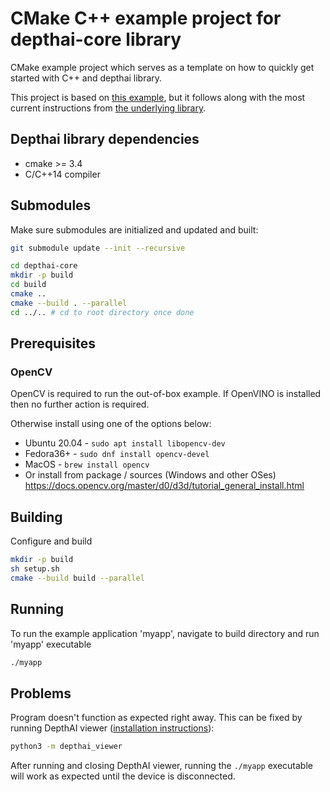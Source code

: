 # CMake C++ example project for depthai-core library

CMake example project which serves as a template on how to quickly get started with C++ and depthai library.

This project is based on [this example](https://github.com/luxonis/depthai-core-example), but it follows along with the most current instructions from [the underlying library](https://github.com/luxonis/depthai-core/tree/main).

## Depthai library dependencies
- cmake >= 3.4
- C/C++14 compiler

## Submodules
Make sure submodules are initialized and updated and built:
```bash
git submodule update --init --recursive

cd depthai-core
mkdir -p build
cd build
cmake ..
cmake --build . --parallel
cd ../.. # cd to root directory once done
```

## Prerequisites 

### OpenCV

OpenCV is required to run the out-of-box example.
If OpenVINO is installed then no further action is required.

Otherwise install using one of the options below:

- Ubuntu 20.04 - `sudo apt install libopencv-dev`
- Fedora36+ - `sudo dnf install opencv-devel`
 - MacOS - `brew install opencv`
 - Or install from package / sources (Windows and other OSes)
https://docs.opencv.org/master/d0/d3d/tutorial_general_install.html

## Building

Configure and build
```bash
mkdir -p build
sh setup.sh
cmake --build build --parallel
```

## Running

To run the example application 'myapp', navigate to build directory and run 'myapp' executable
```bash
./myapp
```

## Problems

Program doesn't function as expected right away. This can be fixed by running DepthAI viewer ([installation instructions](https://docs.luxonis.com/software/tools/dai-viewer/)):

```bash
python3 -m depthai_viewer
```

After running and closing DepthAI viewer, running the `./myapp` executable will work as expected until the device is disconnected.